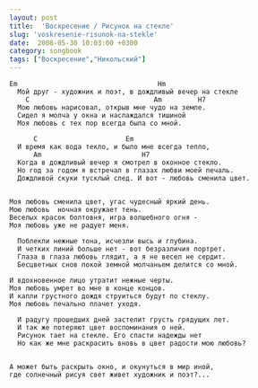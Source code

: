 ```yaml
---
layout: post
title:  'Воскресение / Рисунок на стекле'
slug: 'voskresenie-risunok-na-stekle'
date:  2008-05-30 10:03:00 +0300
category: songbook
tags: ["Воскресение","Никольский"]
---
```


	Em                                   Hm
	  Мой друг - художник и поэт, в дождливый вечер на стекле
	    C                               Am         H7
	  Мою любовь нарисовал, открыв мне чудо на земле.
	  Сидел я молча у окна и наслаждался тишиной
	  Моя любовь с тех пор всегда была со мной.
	
	      C                      Em
	  И время как вода текло, и было мне всегда тепло,
	      Am                         H7
	  Когда в дождливый вечер я смотрел в оконное стекло.
	  Но год за годом я встречал в глазах любви моей печаль.
	  Дождливой скуки тусклый след. И вот - любовь сменила цвет.
	
	
	Моя любовь сменила цвет, угас чудесный яркий день.
	Мою любовь  ночная окружает тень.
	Веселых красок болтовня, игра волшебного огня -
	Моя любовь уже не радует меня.
	
	  Поблекли нежные тона, исчезли высь и глубина.
	  И четких линий больше нет - вот безразличия портрет.
	  Глаза в глаза любовь глядит, а я не весел не сердит.
	  Бесцветных снов покой земной молчаньем делится со мной.
	
	И вдохновенное лицо утратит нежные черты.
	Моя любовь умрет во мне в конце концов.
	И капли грустного дождя струиться будут по стеклу.
	Моя любовь печально плачет уходя.
	
	  И радугу прошедших дней застелит грусть грядущих лет.
	  И так же потеряют цвет воспоминания о ней.
	  Рисунок тает на стекле. Его спасти надежды нет
	  Но как же мне раскрасить вновь в цвет радости мою любовь?
	
	
	А может быть раскрыть окно, и окунуться в мир иной,
	где солнечный рисуя свет живет художник и поэт?...



